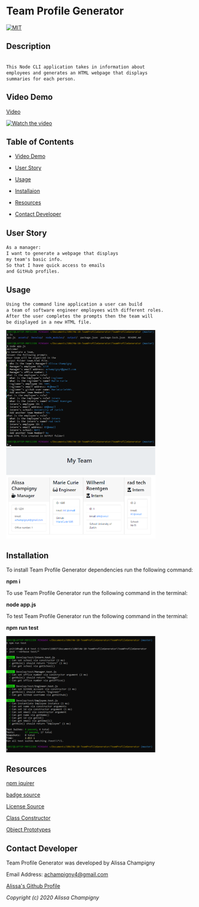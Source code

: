 # Team Profile Generator

[![MIT](https://img.shields.io/badge/License-MIT-green.svg)](https://opensource.org/licenses/MIT)

## Description

```

This Node CLI application takes in information about
employees and generates an HTML webpage that displays
summaries for each person.

```

## Video Demo

[Video](https://youtu.be/baxg5geiVZQ)

[![Watch the video](assets/appVideoGif.gif)](https://youtu.be/baxg5geiVZQ)

## Table of Contents

* [Video Demo](##Video-Demo)

* [User Story](##User-Story)

* [Usage](##Usage)

* [Installaion](##Installation)

* [Resources](##Resources)

* [Contact Developer](##Contact-Developer)


## User Story

```
As a manager:
I want to generate a webpage that displays
my team's basic info.
So that I have quick access to emails
and GitHub profiles.

```

## Usage

```
Using the command line application a user can build
a team of software engineer employees with different roles.
After the user completes the prompts then the team will
be displayed in a new HTML file.

```

<img src="https://raw.githubusercontent.com/achampigny4/TeamProfileGenerator/master/assets/userPrompts.png" alt="command line screenshot" width="400"/>
<br>
<img src="https://raw.githubusercontent.com/achampigny4/TeamProfileGenerator/master/assets/generatedHTML.png" alt="Generated team page" width="400"/>

## Installation

To install Team Profile Generator dependencies run the following command: 

**npm i**

To use Team Profile Generator run the following command in the terminal:

**node app.js**

To test Team Profile Generator run the following command in the terminal:

**npm run test**

<img src="https://raw.githubusercontent.com/achampigny4/TeamProfileGenerator/master/assets/testPASS.png" alt="command line test screenshot" width="400"/>

## Resources

[npm iquirer](https://www.npmjs.com/package/inquirer)

[badge source](https://gist.github.com/lukas-h/2a5d00690736b4c3a7ba#apache-20-license)

[License Source](https://choosealicense.com/licenses/mit/)

[Class Constructor](https://developer.mozilla.org/en-US/docs/Web/JavaScript/Reference/Classes/constructor)

[Object Prototypes](https://developer.mozilla.org/en-US/docs/Learn/JavaScript/Objects/Object_prototypes)

## Contact Developer

Team Profile Generator was developed by Alissa Champigny

Email Address: achampigny4@gmail.com

[Alissa's Github Profile](https://github.com/achampigny4)

*Copyright (c) 2020 Alissa Champigny*


